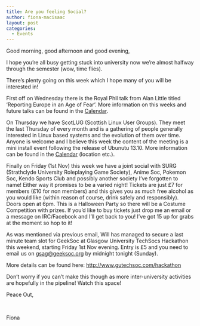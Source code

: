 ```yaml
---
title: Are you feeling Social?
author: fiona-macisaac
layout: post
categories:
  - Events
---
```

Good morning, good afternoon and good evening,

I hope you&#8217;re all busy getting stuck into university now we&#8217;re almost halfway through the semester (wow, time flies).

There&#8217;s plenty going on this week which I hope many of you will be interested in!

First off on Wednesday there is the Royal Phil talk from Alan Little titled &#8216;Reporting Europe in an Age of Fear&#8217;. More information on this weeks and future talks can be found in the <a title="Calendar" href="http://geeksoc.org/calendar/" target="_blank">Calendar</a>.

On Thursday we have ScotLUG (Scottish Linux User Groups). They meet the last Thursday of every month and is a gathering of people generally interested in Linux based systems and the evolution of them over time. Anyone is welcome and I believe this week the content of the meeting is a mini install event following the release of Ubunutu 13.10. More information can be found in the <a title="Calendar" href="http://geeksoc.org/calendar/" target="_blank">Calendar</a> (location etc.).

Finally on Friday (1st Nov) this week we have a joint social with SURG (Strathclyde University Roleplaying Game Society), Anime Soc, Pokemon Soc, Kendo Sports Club and possibly another society I&#8217;ve forgotten to name! Either way it promises to be a varied night! Tickets are just £7 for members (£10 for non members) and this gives you as much free alcohol as you would like (within reason of course, drink safely and responsibly). Doors open at 6pm. This is a Halloween Party so there will be a Costume Competition with prizes. If you&#8217;d like to buy tickets just drop me an email or a message on IRC/Facebook and I&#8217;ll get back to you! I&#8217;ve got 15 up for grabs at the moment so hop to it!

As was mentioned via previous email, Will has managed to secure a last minute team slot for GeekSoc at Glasgow University TechSocs Hackathon this weekend, starting Friday 1st Nov evening. Entry is £5 and you need to email us on <a title="gsag@geeksoc.org" href="mailto: gsag@geeksoc.org" target="_blank">gsag@geeksoc.org</a> by midnight tonight (Sunday).

More details can be found here: <a title="http://www.gutechsoc.com/hackathon" href="http://www.gutechsoc.com/hackathon" target="_blank">http://www.gutechsoc.com/hackathon</a>

Don&#8217;t worry if you can&#8217;t make this though as more inter-university activities are hopefully in the pipeline! Watch this space!

Peace Out,

&nbsp;

Fiona